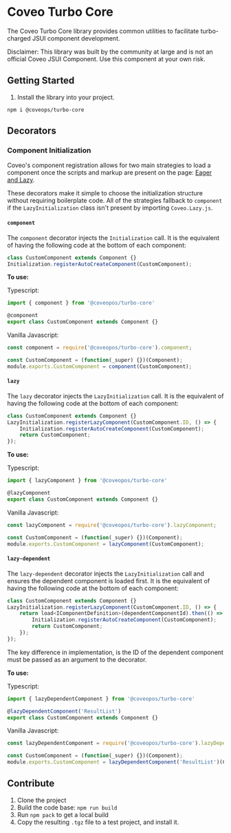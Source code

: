 # Coveo Turbo Core

The Coveo Turbo Core library provides common utilities to facilitate turbo-charged JSUI component development.

Disclaimer: This library was built by the community at large and is not an official Coveo JSUI Component. Use this component at your own risk.

## Getting Started

1. Install the library into your project.

```
npm i @coveops/turbo-core
```

## Decorators

### Component Initialization

Coveo's component registration allows for two main strategies to load a component once the scripts and markup are present on the page: [Eager and Lazy](https://docs.coveo.com/en/295/javascript-search-framework/lazy-versus-eager-component-loading).

These decorators make it simple to choose the initialization structure without requiring boilerplate code. All of the strategies fallback to `component` if the `LazyInitialization` class isn't present by importing `Coveo.Lazy.js`.

#### `component`

The `component` decorator injects the `Initialization` call. It is the equivalent of having the following code at the bottom of each component:

```javascript
class CustomComponent extends Component {}
Initialization.registerAutoCreateComponent(CustomComponent);
```

**To use:**

Typescript:

```javascript
import { component } from '@coveopos/turbo-core'

@component
export class CustomComponent extends Component {}
```

Vanilla Javascript:

```javascript
const component = require('@coveopos/turbo-core').component;

const CustomComponent = (function(_super) {})(Component);
module.exports.CustomComponent = component(CustomComponent);
```

#### `lazy`

The `lazy` decorator injects the `LazyInitialization` call. It is the equivalent of having the following code at the bottom of each component:

```javascript
class CustomComponent extends Component {}
LazyInitialization.registerLazyComponent(CustomComponent.ID, () => {
    Initialization.registerAutoCreateComponent(CustomComponent);
    return CustomComponent;
});
```

**To use:**

Typescript:

```javascript
import { lazyComponent } from '@coveopos/turbo-core'

@lazyComponent
export class CustomComponent extends Component {}
```

Vanilla Javascript:

```javascript
const lazyComponent = require('@coveopos/turbo-core').lazyComponent;

const CustomComponent = (function(_super) {})(Component);
module.exports.CustomComponent = lazyComponent(CustomComponent);
```

#### `lazy-dependent`

The `lazy-dependent` decorator injects the `LazyInitialization` call and ensures the dependent component is loaded first. It is the equivalent of having the following code at the bottom of each component:

```javascript
class CustomComponent extends Component {}
LazyInitialization.registerLazyComponent(CustomComponent.ID, () => {
    return load<IComponentDefinition>(dependentComponentId).then(() => {
        Initialization.registerAutoCreateComponent(CustomComponent);
        return CustomComponent;
    });
});
```

The key difference in implementation, is the ID of the dependent component must be passed as an argument to the decorator.

**To use:**

Typescript:

```javascript
import { lazyDependentComponent } from '@coveopos/turbo-core'

@lazyDependentComponent('ResultList')
export class CustomComponent extends Component {}
```

Vanilla Javascript:

```javascript
const lazyDependentComponent = require('@coveopos/turbo-core').lazyDependentComponent;

const CustomComponent = (function(_super) {})(Component);
module.exports.CustomComponent = lazyDependentComponent('ResultList')(CustomComponent);
```

## Contribute

1. Clone the project
2. Build the code base: `npm run build`
3. Run `npm pack` to get a local build
4. Copy the resulting `.tgz` file to a test project, and install it.